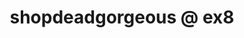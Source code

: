 ---
title: "shopdeadgorgeous @ ex8"
url: /exmouth/shopdeadgorgeous-at-ex8/
shop: interior decoration
---